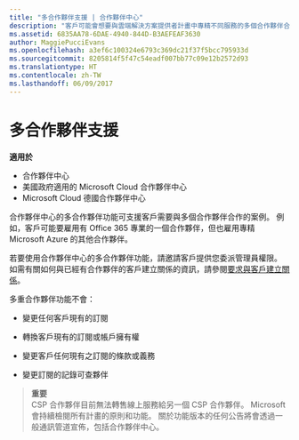 ```yaml
---
title: "多合作夥伴支援 | 合作夥伴中心"
description: "客戶可能會想要與雲端解決方案提供者計畫中專精不同服務的多個合作夥伴合作。"
ms.assetid: 6835AA78-6DAE-4940-844D-B3AEFEAF3630
author: MaggiePucciEvans
ms.openlocfilehash: a3ef6c100324e6793c369dc21f37f5bcc795933d
ms.sourcegitcommit: 8205814f5f47c54eadf007bb77c09e12b2572d93
ms.translationtype: HT
ms.contentlocale: zh-TW
ms.lasthandoff: 06/09/2017
---
```

# <a name="multi-partner-support"></a>多合作夥伴支援

**適用於**

-  合作夥伴中心
-  美國政府適用的 Microsoft Cloud 合作夥伴中心
-  Microsoft Cloud 德國合作夥伴中心

合作夥伴中心的多合作夥伴功能可支援客戶需要與多個合作夥伴合作的案例。 例如，客戶可能要雇用有 Office 365 專業的一個合作夥伴，但也雇用專精 Microsoft Azure 的其他合作夥伴。

若要使用合作夥伴中心的多合作夥伴功能，請邀請客戶提供您委派管理員權限。 如需有關如何與已經有合作夥伴的客戶建立關係的資訊，請參閱[要求與客戶建立關係](request-a-relationship-with-a-customer.md)。

多重合作夥伴功能不會：

-   變更任何客戶現有的訂閱

-   轉換客戶現有的訂閱或帳戶擁有權

-   變更客戶任何現有之訂閱的條款或義務

-   變更訂閱的記錄可查夥伴

>**重要**<br>
CSP 合作夥伴目前無法轉售線上服務給另一個 CSP 合作夥伴。 Microsoft 會持續檢閱所有計畫的原則和功能。 關於功能版本的任何公告將會透過一般通訊管道宣佈，包括合作夥伴中心。  

 






